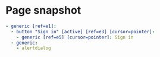 # Page snapshot

```yaml
- generic [ref=e1]:
  - button "Sign in" [active] [ref=e3] [cursor=pointer]:
    - generic [ref=e5] [cursor=pointer]: Sign in
  - generic:
    - alertdialog
```